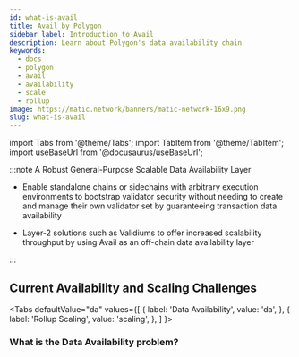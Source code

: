 ```yaml
---
id: what-is-avail
title: Avail by Polygon
sidebar_label: Introduction to Avail
description: Learn about Polygon's data availability chain
keywords:
  - docs
  - polygon
  - avail
  - availability
  - scale
  - rollup
image: https://matic.network/banners/matic-network-16x9.png 
slug: what-is-avail
---
```


import Tabs from '@theme/Tabs';
import TabItem from '@theme/TabItem';
import useBaseUrl from '@docusaurus/useBaseUrl';

:::note A Robust General-Purpose Scalable Data Availability Layer

* Enable standalone chains or sidechains with arbitrary execution environments to bootstrap 
  validator security without needing to create and manage their own validator set by guaranteeing transaction 
  data availability

* Layer-2 solutions such as Validiums to offer increased scalability throughput by using Avail as an off-chain 
  data availability layer

:::
 
## Current Availability and Scaling Challenges

<Tabs
  defaultValue="da"
  values={[
    { label: 'Data Availability', value: 'da', },
    { label: 'Rollup Scaling', value: 'scaling', },
  ]
}>
<TabItem value="da">

### What is the Data Availability problem?

</TabItem>
<TabItem value="scaling">




</TabItem>
</Tabs>
